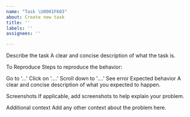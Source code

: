 ```yaml
---
name: "Task \U0001F603"
about: Create new task
title: ''
labels: ''
assignees: ''

---
```


Describe the task
A clear and concise description of what the task is.

To Reproduce
Steps to reproduce the behavior:

Go to '...'
Click on '....'
Scroll down to '....'
See error
Expected behavior
A clear and concise description of what you expected to happen.

Screenshots
If applicable, add screenshots to help explain your problem.

Additional context
Add any other context about the problem here.
